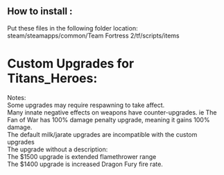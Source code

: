 ## How to install :
Put these files in the following folder location:\
steam/steamapps/common/Team Fortress 2/tf/scripts/items

# Custom Upgrades for Titans_Heroes:
Notes:\
Some upgrades may require respawning to take affect.\
Many innate negative effects on weapons have counter-upgrades. ie The Fan of War has 100% damage penalty upgrade, meaning it gains 100% damage.\
The default milk/jarate upgrades are incompatible with the custom upgrades\
The upgrade without a description:\
The $1500 upgrade is extended flamethrower range\
The $1400 upgrade is increased Dragon Fury fire rate.

